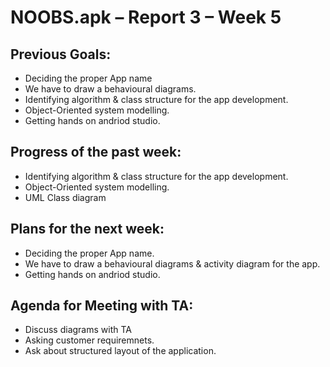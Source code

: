 # NOOBS.apk – Report 3 – Week 5

## Previous Goals:
* Deciding the proper App name 
* We have to draw a behavioural diagrams.
* Identifying algorithm & class structure for the app development.
* Object-Oriented system modelling.
* Getting hands on andriod studio.

## Progress of the past week:
* Identifying algorithm & class structure for the app development.
* Object-Oriented system modelling.
* UML Class diagram

## Plans for the next week:
* Deciding the proper App name.
* We have to draw a behavioural diagrams & activity diagram for the app.
* Getting hands on andriod studio.

## Agenda for Meeting with TA:
* Discuss diagrams with TA
* Asking customer requiremnets.
* Ask about structured layout of the application.
